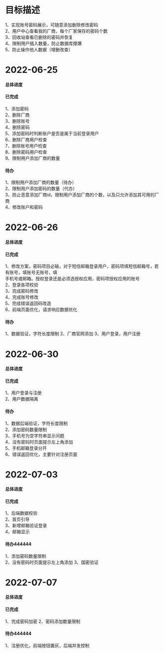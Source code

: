 # 目标描述
1、实现账号密码展示，可随意添加删除修改密码  
2、用户中心查看我的厂商，每个厂家保存的密码个数  
3、回收站查看已删除的密码并恢复  
4、限制用户插入数量，防止数据库撑爆  
5、防止操作他人数据（增删改查）


# 2022-06-25
#### 总体进度

#### 已完成
1、添加密码  
2、删除厂商  
3、删除账号  
4、删除密码  
5、添加密码时判断账户是否是属于当前登录用户  
6、删除厂商用户检查  
7、删除账号用户检查  
8、删除密码用户检查  
9、限制用户添加厂商的数量  


#### 待办  
1、限制用户添加厂商的数量（待办）  
2、限制用户添加密码的数量（代办）  
3、防止恶意添加厂商id，限制用户添加厂商的个数，以及只允许添加其可用的厂商    
4、修改账户和密码

# 2022-06-26
#### 总体进度

#### 已完成
1、修改方案，密码项目必输，对于短信邮箱登录用户，密码项填短信邮箱号，若有账号，填账号无账号，填  
手机号或邮箱。授权登录还是必须选授权应用，密码项授权应用的账号  
2、登录各项校验  
3、完成密码修改   
4、完成账号修改  
5、完成错误返回码改造  
6、前端页面优化，请求响应数据优化



#### 待办
1、数据验证，字符长度限制
2、厂商官网添加
3、用户登录，用户注册


# 2022-06-30
#### 总体进度

#### 已完成
1、用户登录与注册  
2、用户数据隔离  



#### 待办
1、数据后端验证，字符长度限制  
2、添加密码数量限制  
3、手机号为空字符串显示问题    
4、没有密码时页面提示左上角添加    
5、手机邮箱登录分开  
6、错误返回优化，主要针对注册页面  

# 2022-07-03
#### 总体进度

#### 已完成
1、后端数据校验  
2、首页引导  
3、新增邮箱验证登录  
4、邮箱显示  



#### 待办444444
1、添加密码数量限制   
2、没有密码时页面提示左上角添加
3、国密验证

# 2022-07-07
#### 总体进度

#### 已完成
1、完成密码加密
2、密码添加数量限制



#### 待办444444
1、注册优化，前端按钮置灰，后端并发控制

